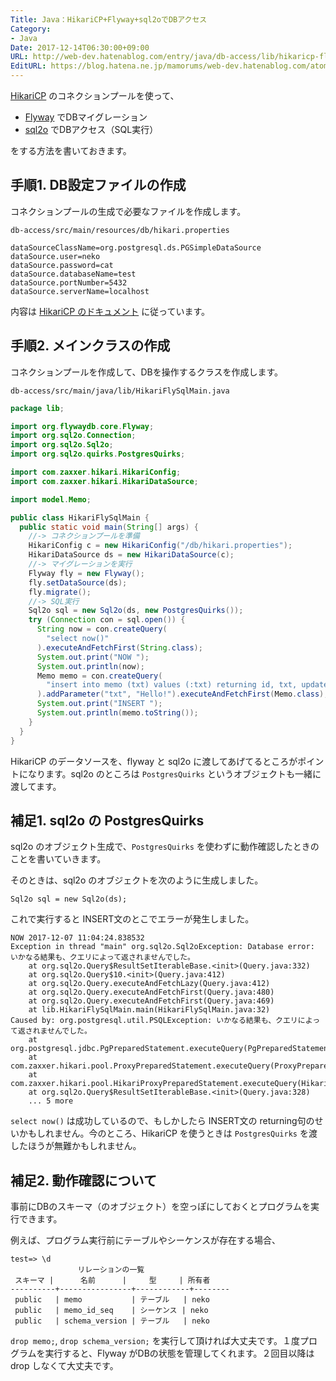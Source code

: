 ```yaml
---
Title: Java：HikariCP+Flyway+sql2oでDBアクセス
Category:
- Java
Date: 2017-12-14T06:30:00+09:00
URL: http://web-dev.hatenablog.com/entry/java/db-access/lib/hikaricp-flyway-sql2o
EditURL: https://blog.hatena.ne.jp/mamorums/web-dev.hatenablog.com/atom/entry/8599973812324456055
---
```


[HikariCP](http://brettwooldridge.github.io/HikariCP/) のコネクションプールを使って、

- [Flyway](https://flywaydb.org/) でDBマイグレーション
- [sql2o](https://www.sql2o.org/) でDBアクセス（SQL実行）

をする方法を書いておきます。


## 手順1. DB設定ファイルの作成
コネクションプールの生成で必要なファイルを作成します。

`db-access/src/main/resources/db/hikari.properties`

```
dataSourceClassName=org.postgresql.ds.PGSimpleDataSource
dataSource.user=neko
dataSource.password=cat
dataSource.databaseName=test
dataSource.portNumber=5432
dataSource.serverName=localhost
```

内容は [HikariCP のドキュメント](https://github.com/brettwooldridge/HikariCP) に従っています。


## 手順2. メインクラスの作成
コネクションプールを作成して、DBを操作するクラスを作成します。

`db-access/src/main/java/lib/HikariFlySqlMain.java`

```java
package lib;

import org.flywaydb.core.Flyway;
import org.sql2o.Connection;
import org.sql2o.Sql2o;
import org.sql2o.quirks.PostgresQuirks;

import com.zaxxer.hikari.HikariConfig;
import com.zaxxer.hikari.HikariDataSource;

import model.Memo;

public class HikariFlySqlMain {
  public static void main(String[] args) {
    //-> コネクションプールを準備
    HikariConfig c = new HikariConfig("/db/hikari.properties");
    HikariDataSource ds = new HikariDataSource(c);
    //-> マイグレーションを実行
    Flyway fly = new Flyway();
    fly.setDataSource(ds);
    fly.migrate();
    //-> SQL実行
    Sql2o sql = new Sql2o(ds, new PostgresQuirks());
    try (Connection con = sql.open()) {
      String now = con.createQuery(
        "select now()"
      ).executeAndFetchFirst(String.class);
      System.out.print("NOW ");
      System.out.println(now);
      Memo memo = con.createQuery(
        "insert into memo (txt) values (:txt) returning id, txt, updated, created"
      ).addParameter("txt", "Hello!").executeAndFetchFirst(Memo.class);
      System.out.print("INSERT ");
      System.out.println(memo.toString());
    }
  }
}
```

HikariCP のデータソースを、flyway と sql2o に渡してあげてるところがポイントになります。sql2o のところは `PostgresQuirks` というオブジェクトも一緒に渡してます。


## 補足1. sql2o の PostgresQuirks
sql2o のオブジェクト生成で、`PostgresQuirks` を使わずに動作確認したときのことを書いていきます。

そのときは、sql2o のオブジェクトを次のように生成しました。

```
Sql2o sql = new Sql2o(ds);
```

これで実行すると INSERT文のとこでエラーが発生しました。

```
NOW 2017-12-07 11:04:24.838532
Exception in thread "main" org.sql2o.Sql2oException: Database error: いかなる結果も、クエリによって返されませんでした。
	at org.sql2o.Query$ResultSetIterableBase.<init>(Query.java:332)
	at org.sql2o.Query$10.<init>(Query.java:412)
	at org.sql2o.Query.executeAndFetchLazy(Query.java:412)
	at org.sql2o.Query.executeAndFetchFirst(Query.java:480)
	at org.sql2o.Query.executeAndFetchFirst(Query.java:469)
	at lib.HikariFlySqlMain.main(HikariFlySqlMain.java:32)
Caused by: org.postgresql.util.PSQLException: いかなる結果も、クエリによって返されませんでした。
	at org.postgresql.jdbc.PgPreparedStatement.executeQuery(PgPreparedStatement.java:118)
	at com.zaxxer.hikari.pool.ProxyPreparedStatement.executeQuery(ProxyPreparedStatement.java:52)
	at com.zaxxer.hikari.pool.HikariProxyPreparedStatement.executeQuery(HikariProxyPreparedStatement.java)
	at org.sql2o.Query$ResultSetIterableBase.<init>(Query.java:328)
	... 5 more
```

`select now()` は成功しているので、もしかしたら INSERT文の returning句のせいかもしれません。今のところ、HikariCP を使うときは `PostgresQuirks` を渡したほうが無難かもしれません。


## 補足2. 動作確認について
事前にDBのスキーマ（のオブジェクト）を空っぽにしておくとプログラムを実行できます。

例えば、プログラム実行前にテーブルやシーケンスが存在する場合、

```
test=> \d
               リレーションの一覧
 スキーマ |      名前      |     型     | 所有者
----------+----------------+------------+--------
 public   | memo           | テーブル   | neko
 public   | memo_id_seq    | シーケンス | neko
 public   | schema_version | テーブル   | neko
```

`drop memo;`, `drop schema_version;` を実行して頂ければ大丈夫です。１度プログラムを実行すると、Flyway がDBの状態を管理してくれます。２回目以降は drop しなくて大丈夫です。


